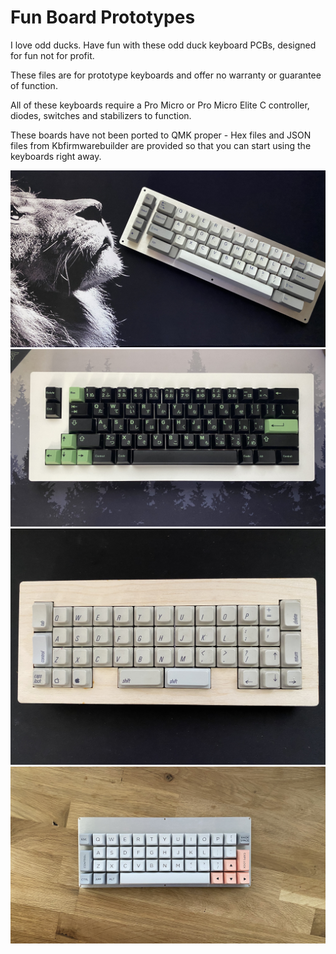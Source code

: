 # Fun Board Prototypes

I love odd ducks. Have fun with these odd duck keyboard PCBs, designed for fun not for profit.

These files are for prototype keyboards and offer no warranty or guarantee of function.

All of these keyboards require a Pro Micro or Pro Micro Elite C controller, diodes, switches and stabilizers to function.

These boards have not been ported to QMK proper - Hex files and JSON files from Kbfirmwarebuilder are provided so that you can start using the keyboards right away.

![PCB](LilWyseGuy/IMG_1087.jpeg)
![PCB](Southpaw66/IMG_0970.jpeg)
![PCB](OrthoIIC/OrthoIIC_Alps.jpeg)
![PCB](OrthoIIC/orthoIIC_MX.jpeg)
